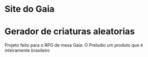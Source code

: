# Site do Gaia

<h1>Gerador de criaturas aleatorias</h1>
Projeto feito para o RPG de mesa Gaia: O Preludio um produto que é inteiramente brasileiro 
